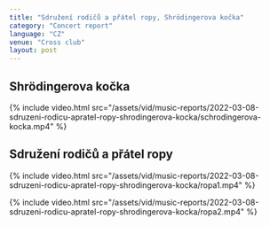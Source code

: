 ```yaml
---
title: "Sdružení rodičů a přátel ropy, Shrödingerova kočka"
category: "Concert report"
language: "CZ"
venue: "Cross club"
layout: post
---
```


## Shrödingerova kočka

{% include video.html src="/assets/vid/music-reports/2022-03-08-sdruzeni-rodicu-apratel-ropy-shrodingerova-kocka/schrodingerova-kocka.mp4" %}

## Sdružení rodičů a přátel ropy

{% include video.html src="/assets/vid/music-reports/2022-03-08-sdruzeni-rodicu-apratel-ropy-shrodingerova-kocka/ropa1.mp4" %}

{% include video.html src="/assets/vid/music-reports/2022-03-08-sdruzeni-rodicu-apratel-ropy-shrodingerova-kocka/ropa2.mp4" %}

